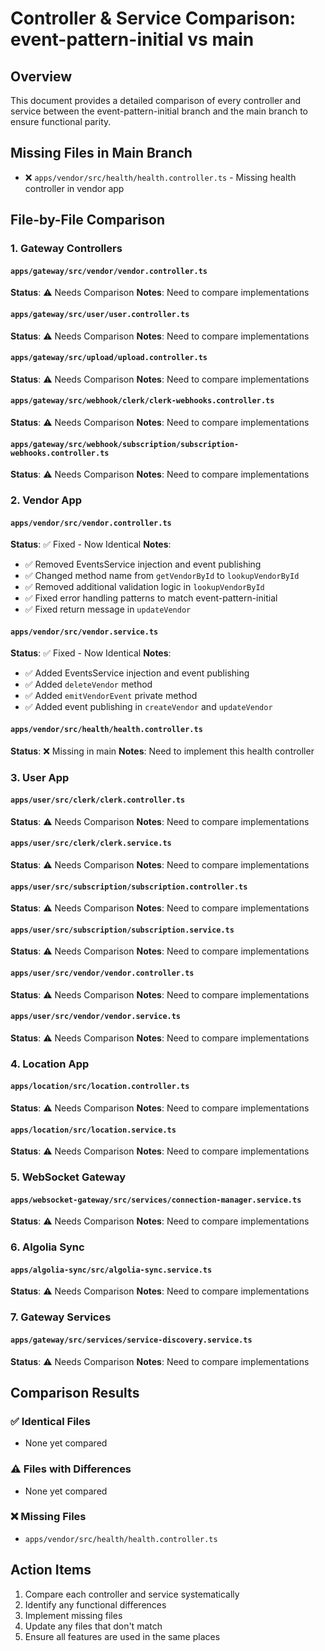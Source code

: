 # Controller & Service Comparison: event-pattern-initial vs main

## Overview
This document provides a detailed comparison of every controller and service between the event-pattern-initial branch and the main branch to ensure functional parity.

## Missing Files in Main Branch
- ❌ `apps/vendor/src/health/health.controller.ts` - Missing health controller in vendor app

## File-by-File Comparison

### 1. Gateway Controllers

#### `apps/gateway/src/vendor/vendor.controller.ts`
**Status**: ⚠️ Needs Comparison
**Notes**: Need to compare implementations

#### `apps/gateway/src/user/user.controller.ts`
**Status**: ⚠️ Needs Comparison
**Notes**: Need to compare implementations

#### `apps/gateway/src/upload/upload.controller.ts`
**Status**: ⚠️ Needs Comparison
**Notes**: Need to compare implementations

#### `apps/gateway/src/webhook/clerk/clerk-webhooks.controller.ts`
**Status**: ⚠️ Needs Comparison
**Notes**: Need to compare implementations

#### `apps/gateway/src/webhook/subscription/subscription-webhooks.controller.ts`
**Status**: ⚠️ Needs Comparison
**Notes**: Need to compare implementations

### 2. Vendor App

#### `apps/vendor/src/vendor.controller.ts`
**Status**: ✅ Fixed - Now Identical
**Notes**: 
- ✅ Removed EventsService injection and event publishing
- ✅ Changed method name from `getVendorById` to `lookupVendorById`
- ✅ Removed additional validation logic in `lookupVendorById`
- ✅ Fixed error handling patterns to match event-pattern-initial
- ✅ Fixed return message in `updateVendor`

#### `apps/vendor/src/vendor.service.ts`
**Status**: ✅ Fixed - Now Identical
**Notes**: 
- ✅ Added EventsService injection and event publishing
- ✅ Added `deleteVendor` method
- ✅ Added `emitVendorEvent` private method
- ✅ Added event publishing in `createVendor` and `updateVendor`

#### `apps/vendor/src/health/health.controller.ts`
**Status**: ❌ Missing in main
**Notes**: Need to implement this health controller

### 3. User App

#### `apps/user/src/clerk/clerk.controller.ts`
**Status**: ⚠️ Needs Comparison
**Notes**: Need to compare implementations

#### `apps/user/src/clerk/clerk.service.ts`
**Status**: ⚠️ Needs Comparison
**Notes**: Need to compare implementations

#### `apps/user/src/subscription/subscription.controller.ts`
**Status**: ⚠️ Needs Comparison
**Notes**: Need to compare implementations

#### `apps/user/src/subscription/subscription.service.ts`
**Status**: ⚠️ Needs Comparison
**Notes**: Need to compare implementations

#### `apps/user/src/vendor/vendor.controller.ts`
**Status**: ⚠️ Needs Comparison
**Notes**: Need to compare implementations

#### `apps/user/src/vendor/vendor.service.ts`
**Status**: ⚠️ Needs Comparison
**Notes**: Need to compare implementations

### 4. Location App

#### `apps/location/src/location.controller.ts`
**Status**: ⚠️ Needs Comparison
**Notes**: Need to compare implementations

#### `apps/location/src/location.service.ts`
**Status**: ⚠️ Needs Comparison
**Notes**: Need to compare implementations

### 5. WebSocket Gateway

#### `apps/websocket-gateway/src/services/connection-manager.service.ts`
**Status**: ⚠️ Needs Comparison
**Notes**: Need to compare implementations

### 6. Algolia Sync

#### `apps/algolia-sync/src/algolia-sync.service.ts`
**Status**: ⚠️ Needs Comparison
**Notes**: Need to compare implementations

### 7. Gateway Services

#### `apps/gateway/src/services/service-discovery.service.ts`
**Status**: ⚠️ Needs Comparison
**Notes**: Need to compare implementations

## Comparison Results

### ✅ Identical Files
- None yet compared

### ⚠️ Files with Differences
- None yet compared

### ❌ Missing Files
- `apps/vendor/src/health/health.controller.ts`

## Action Items
1. Compare each controller and service systematically
2. Identify any functional differences
3. Implement missing files
4. Update any files that don't match
5. Ensure all features are used in the same places 